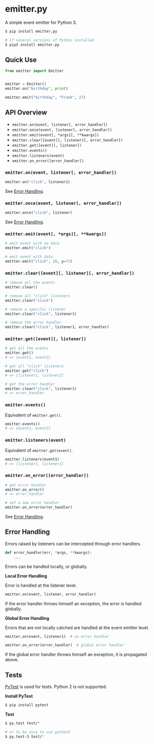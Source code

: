 # emitter.py

A simple event emitter for Python 3.

```sh
$ pip install emitter.py

# if several versions of Python installed
$ pip3 install emitter.py
```


## Quick Use

```python
from emitter import Emitter


emitter = Emitter()
emitter.on("birthday", print)

emitter.emit("birthday", "Frank", 37)
```


## API Overview

* `emitter.on(event, listener[, error_handler])`
* `emitter.once(event, listener[, error_handler])` 
* `emitter.emit(event[, *args][, **kwargs])`
* `emitter.clear([event][, listener][, error_handler])`
* `emitter.get([event][, listener])`
* `emitter.events()`
* `emitter.listeners(event)`
* `emitter.on_error([error_handler])` 


### `emitter.on(event, listener[, error_handler])`

```python
emitter.on("click", listener1)
```

See [Error Handling][error-handling].


### `emitter.once(event, listener[, error_handler])`

```python
emitter.once("click", listener)
```

See [Error Handling][error-handling].


### `emitter.emit(event[, *args][, **kwargs])`

```python
# emit event with no data
emitter.emit("click")

# emit event with data
emitter.emit("click", 28, y=72)
```


### `emitter.clear([event][, listener][, error_handler])`

```python
# remove all the events
emitter.clear()

# remove all "click" listeners
emitter.clear("click")

# remove a specific listener
emitter.clear("click", listener1)

# remove the error handler
emitter.clear("click", listener1, error_handler)
```


### `emitter.get([event][, listener])`

```python
# get all the events
emitter.get()
# => {event1, event2}

# get all "click" listeners
emitter.get("click")
# => [listener1, listener2]

# get the error handler
emitter.clear("click", listener1)
# => error_handler
```


### `emitter.events()`

Equivalent of `emitter.get()`.

```python
emitter.events()
# => {event1, event2}
```


### `emitter.listeners(event)`

Equivalent of `emitter.get(event)`.

```python
emitter.listeners(event1)
# => [listener1, listener2]
```


### `emitter.on_error([error_handler])`

```python
# get error handler
emitter.on_error()
# => error_handler

# set a new error handler
emitter.on_error(error_handler)
```

See [Error Handling][error-handling].


## Error Handling

Errors raised by listeners can be intercepted through error handlers.

```python
def error_handler(err, *args, **kwargs):
    ...
```

Errors can be handled locally, or globally.

**Local Error Handling**

Error is handled at the listener level.

```python
emitter.on(event, listener, error_handler)
```

If the error handler throws himself an exception, the error is handled globally.

**Global Error Handling**

Errors that are not locally catched are handled at the event emitter level.


```python
emitter.on(event, listener1)  # no error handler

emitter.on_error(error_handler)  # global error handler
```

If the global error handler throws himself an exception, it is propagated above.


## Tests

[PyTest][pytest] is used for tests. Python 2 is not supported.

**Install PyTest**

```sh
$ pip install pytest
```

**Test**

```sh
$ py.test test/*

# or to be sure to use python3
$ py.test-3 test/*
```


[error-handling]: #error-handling
[pytest]: http://pytest.org/

